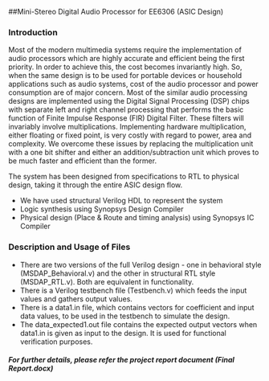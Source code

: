 ##Mini-Stereo Digital Audio Processor for EE6306 (ASIC Design)

### Introduction
Most of the modern multimedia systems require the implementation of audio processors which are highly accurate and efficient being the first priority. In order to achieve this, the cost becomes invariantly high. So, when the same design is to be used for portable devices or household applications such as audio systems, cost of the audio processor and power consumption are of major concern. Most of the similar audio processing designs are implemented using the Digital Signal Processing (DSP) chips with separate left and right channel processing that performs the basic function of Finite Impulse Response (FIR) Digital Filter. These filters will invariably involve multiplications. Implementing hardware multiplication, either floating or fixed point, is very costly with regard to power, area and complexity. We overcome these issues by replacing the multiplication unit with a one bit shifter and either an addition/subtraction unit which proves to be much faster and efficient than the former.

The system has been designed from specifications to RTL to physical design, taking it through the entire ASIC design flow.
* We have used structural Verilog HDL to represent the system
* Logic synthesis using Synopsys Design Compiler
* Physical design (Place & Route and timing analysis) using Synopsys IC Compiler

### Description and Usage of Files
* There are two versions of the full Verilog design - one in behavioral style (MSDAP_Behavioral.v) and the other in structural RTL style (MSDAP_RTL.v). Both are equivalent in functionality.
* There is a Verilog testbench file (Testbench.v) which feeds the input values and gathers output values.
* There is a data1.in file, which contains vectors for coefficient and input data values, to be used in the testbench to simulate the design.
* The data_expected1.out file contains the expected output vectors when data1.in is given as input to the design. It is used for functional verification purposes.
 
##### For further details, please refer the project report document (Final Report.docx)
